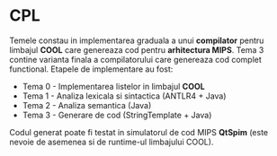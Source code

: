 # CPL

Temele constau in implementarea graduala a unui **compilator** pentru limbajul **COOL** care genereaza cod pentru **arhitectura MIPS**. Tema 3 contine varianta finala a compilatorului care genereaza cod complet functional. Etapele de implementare au fost:

* Tema 0 - Implementarea listelor in limbajul **COOL**
* Tema 1 - Analiza lexicala si sintactica (ANTLR4 + Java)
* Tema 2 - Analiza semantica (Java)
* Tema 3 - Generare de cod (StringTemplate + Java)

Codul generat poate fi testat in simulatorul de cod MIPS **QtSpim** (este nevoie de asemenea si de runtime-ul limbajului COOL).
